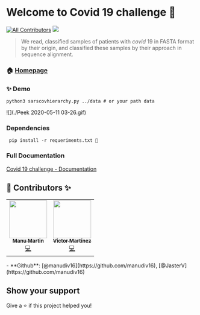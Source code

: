# Welcome to Covid 19 challenge 👋
[![All Contributors](https://img.shields.io/badge/all_contributors-2-orange.svg?style=flat-square)](#-contributors-)
<img src="https://img.shields.io/badge/version-0.3-blue.svg?cacheSeconds=2592000" />


> We read, classified samples of patients with *covid* 19 in FASTA format by their origin, and classified these samples by their approach in sequence alignment.

### 🏠 [Homepage](https://github.com/JasterV/COVID-19-CHALLENGE)
### ✨ Demo

```python3 sarscovhierarchy.py ../data # or your path data```

![](./Peek 2020-05-11 03-26.gif)

### Dependencies 

``` pip install -r requeriments.txt 📝```

### Full Documentation

[Covid 19 challenge - Documentation](https://manudiv16.github.io/Covid-19-challenge)

## 👤 Contributors ✨

<table>
  <tr>    
    <td align="center"><a href="https://www.atareao.es"><img src="https://avatars3.githubusercontent.com/u/38869988?v=4" width="100px;" alt=""/><br /><sub><b>Manu Martin</b></sub></a><br /><a href="https://github.com/JasterV/COVID-19-CHALLENGE/commits?author=manudiv16" title="Code">💻</a></td>
    <td align="center"><a href="http://tomatesasesinos.com"><img src="https://avatars3.githubusercontent.com/u/49537445?v=4" width="100px;" alt=""/><br /><sub><b>Victor Martínez</b></sub></a><br /><a href="https://github.com/JasterV/COVID-19-CHALLENGE/commits?author=JasterV" title="Code">💻</a></td>
  </tr>
</table>
- **Github**: [@manudiv16](https://github.com/manudiv16), [@JasterV](https://github.com/manudiv16)

## Show your support

Give a ⭐️ if this project helped you!
